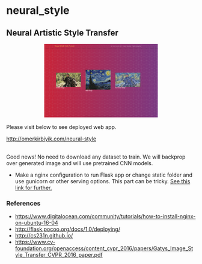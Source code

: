 # neural_style

## Neural Artistic Style Transfer

<p align="center">
 <img src="./static/img/demo.png" alt="Drawing", width=60%>
</p>

Please visit below to see deployed web app.

http://omerkirbiyik.com/neural-style

\
Good news! No need to download any dataset to train. We will backprop over generated image and will use pretrained CNN models.

- Make a nginx configuration to run Flask app or change static folder and use gunicorn or other serving options. This part can be tricky. [See this link for further.](https://www.digitalocean.com/community/tutorials/how-to-serve-flask-applications-with-uwsgi-and-nginx-on-ubuntu-16-04)

### References
- https://www.digitalocean.com/community/tutorials/how-to-install-nginx-on-ubuntu-16-04
- http://flask.pocoo.org/docs/1.0/deploying/
- http://cs231n.github.io/
- https://www.cv-foundation.org/openaccess/content_cvpr_2016/papers/Gatys_Image_Style_Transfer_CVPR_2016_paper.pdf
